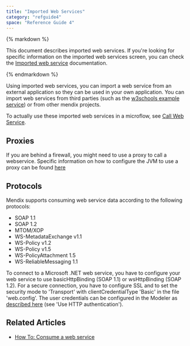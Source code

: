 ```yaml
---
title: "Imported Web Services"
category: "refguide4"
space: "Reference Guide 4"
---
```

<div class="alert alert-warning">{% markdown %}

This document describes imported web services. If you're looking for specific information on the imported web services screen, you can check the [Imported web service](Imported+web+service) documentation.

{% endmarkdown %}</div>

Using imported web services, you can import a web service from an external application so they can be used in your own application. You can import web services from third parties (such as the
[w3schools example service](http://www.w3schools.com/webservices/tempconvert.asmx?WSDL)) or from other mendix projects.

To actually use these imported web services in a microflow, see [Call Web Service](Call+Web+Service).

## Proxies

If you are behind a firewall, you might need to use a proxy to call a webservice. Specific information on how to configure the JVM to use a proxy can be found [here](Using+a+proxy+to+call+a+webservice)

## Protocols

Mendix supports consuming web service data according to the following protocols:

*   SOAP 1.1
*   SOAP 1.2
*   MTOM/XOP
*   WS-MetadataExchange v1.1
*   WS-Policy v1.2
*   WS-Policy v1.5
*   WS-PolicyAttachment 1.5
*   WS-ReliableMessaging 1.1

To connect to a Microsoft .NET web service, you have to configure your web service to use basicHttpBinding (SOAP 1.1) or wsHttpBinding (SOAP 1.2). For a secure connection, you have to configure SSL and to set the security mode to 'Transport' with clientCredentialType 'Basic' in the file 'web.config'. The user credentials can be configured in the Modeler as [described here](https://world.mendix.com/display/refguide3/Call+Web+Service) (see 'Use HTTP authentication').

## Related Articles

*   [How To: Consume a web service](https://world.mendix.com/display/howto25/Consume+a+web+service)